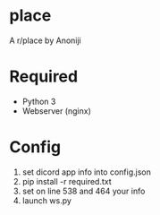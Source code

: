 # place
A r/place by Anoniji

# Required

- Python 3
- Webserver (nginx)

# Config

1. set dicord app info into config.json
2. pip install -r required.txt
3. set on line 538 and 464 your info
4. launch ws.py
